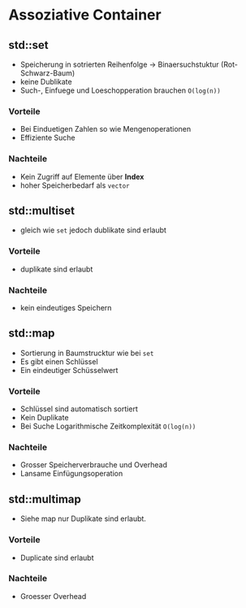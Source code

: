 # Assoziative Container 

## std::set
- Speicherung in sotrierten Reihenfolge -> Binaersuchstuktur (Rot-Schwarz-Baum)
- keine Dublikate 
- Such-, Einfuege und Loeschopperation brauchen `O(log(n))`

### Vorteile 
- Bei Einduetigen Zahlen so wie Mengenoperationen 
- Effiziente Suche 

### Nachteile
- Kein Zugriff auf Elemente über **Index**
- hoher Speicherbedarf als `vector`

## std::multiset
- gleich wie `set` jedoch dublikate sind erlaubt

### Vorteile 
- duplikate sind erlaubt 

### Nachteile 
- kein eindeutiges Speichern 

## std::map
- Sortierung in Baumstrucktur wie bei `set` 
- Es gibt einen Schlüssel 
- Ein eindeutiger Schüsselwert 

### Vorteile 
- Schlüssel sind automatisch sortiert 
- Kein Duplikate 
- Bei Suche Logarithmische Zeitkomplexität `O(log(n))`

### Nachteile 
- Grosser Speicherverbrauche und Overhead
- Lansame Einfügungsoperation 

## std::multimap
- Siehe map nur Duplikate sind erlaubt. 

### Vorteile 
- Duplicate sind erlaubt 

### Nachteile 
- Groesser Overhead 


